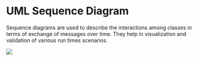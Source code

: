 # UML Sequence Diagram

Sequence diagrams are used to describe the interactions among classes in terms of exchange of messages over time. They help in visualization and validation of various run times scenarios.

![](.gitbook/assets/images/6_1.png)